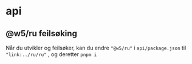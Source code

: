 # api

## @w5/ru feilsøking

Når du utvikler og feilsøker, kan du endre `"@w5/ru"` i `api/package.json` til `"link:../ru/ru"` , og deretter `pnpm i`
